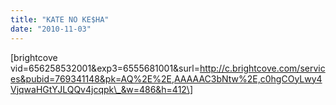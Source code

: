 ```yaml
---
title: "KATE NO KE$HA"
date: "2010-11-03"
---
```


\[brightcove vid=656258532001&exp3=6555681001&surl=http://c.brightcove.com/services&pubid=769341148&pk=AQ%2E%2E,AAAAAC3bNtw%2E,c0hgCOyLwy4VjqwaHGtYJLQQv4jcqpk\_&w=486&h=412\]
